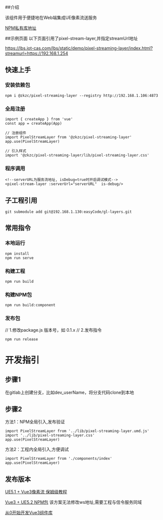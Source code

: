 ##介绍

该组件用于便捷地在Web端集成UE像素流送服务

[NPM私有库地址](http://192.168.1.106:4873/-/web/detail/@zkzc/pixel-streaming-layer)

##示例页面
以下页面引用了pixel-stream-layer,并指定streamUrl地址

https://lbs.iot-cas.com/lbs/static/demo/pixel-streaming-layer/index.html?streamurl=https://192.168.1.254

## 快速上手
### 安装依赖包
```shell
npm i @zkzc/pixel-streaming-layer --registry http://192.168.1.106:4873
```
### 全局注册
```vue
import { createApp } from 'vue'
const app = createApp(App)

// 注册组件
import PixelStreamLayer from '@zkzc/pixel-streaming-layer'
app.use(PixelStreamLayer)

// 引入样式
import '@zkzc/pixel-streaming-layer/lib/pixel-streaming-layer.css'
```
### 程序调用
```vue
<!--serverURL为服务流地址, isDebug=true时开启调试模式-->
<pixel-stream-layer :serverUrl="serverURL"  is-debug/>
```

## 子工程引用
```shell
git submodule add git@192.168.1.130:easyCode/gl-layers.git
```

## 常用指令
### 本地运行
```shell
npm install
npm run serve
```
### 构建工程
```shell
npm run build
```
### 构建NPM包
```shell
npm run build:component
```
### 发布包
// 1.修改package.js 版本号，如 0.1.x
// 2.发布指令
```shell
npm run release
```
# 开发指引
## 步骤1
在gitlab上创建分支，比如dev_userName，将分支代码clone到本地

## 步骤2
方法1：NPM全局引入,发布验证
```vue
import PixelStreamLayer from '../lib/pixel-streaming-layer.umd.js'
import '../lib/pixel-streaming-layer.css'
app.use(PixelStreamLayer)
```
方法2：工程内全局引入,方便调试
```vue
import PixelStreamLayer from './components/index'
app.use(PixelStreamLayer)
```

## 发布版本

[UE5.1 + Vue3像素流 保姆级教程](https://zhuanlan.zhihu.com/p/636721994)

[Vue3 + UE5.2 NPM包](https://zhuanlan.zhihu.com/p/635475997)
该方案无法修改ws地址,需要工程与信令服务同域

[从0开始开发Vue3组件库](https://juejin.cn/post/7009212518954434573)
